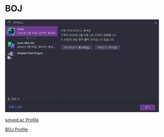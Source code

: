 # BOJ

<img src="https://raw.githubusercontent.com/kitsune03k/BOJ/main/clion.png">

[solved.ac Profile](https://solved.ac/profile/thinker99)

[BOJ Profile](https://www.acmicpc.net/user/thinker99)
